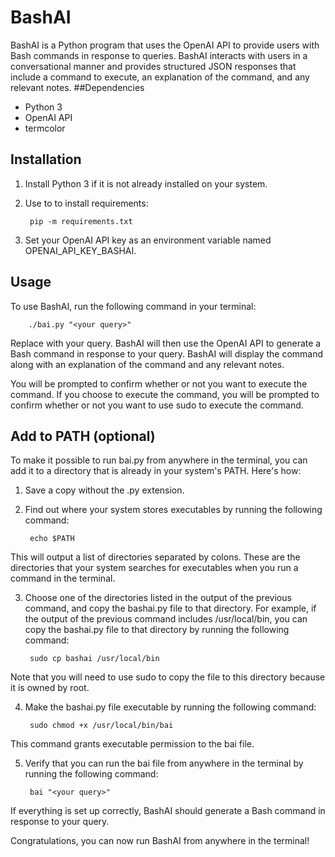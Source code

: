 # BashAI

BashAI is a Python program that uses the OpenAI API to provide users with Bash commands in response to queries. BashAI interacts with users in a conversational manner and provides structured JSON responses that include a command to execute, an explanation of the command, and any relevant notes.
##Dependencies

- Python 3
- OpenAI API
- termcolor

## Installation

1. Install Python 3 if it is not already installed on your system.
2. Use to to install requirements:

        pip -m requirements.txt

3. Set your OpenAI API key as an environment variable named OPENAI_API_KEY_BASHAI.

## Usage

To use BashAI, run the following command in your terminal:

        ./bai.py "<your query>"

Replace <your query> with your query. BashAI will then use the OpenAI API to generate a Bash command in response to your query. BashAI will display the command along with an explanation of the command and any relevant notes.

You will be prompted to confirm whether or not you want to execute the command. If you choose to execute the command, you will be prompted to confirm whether or not you want to use sudo to execute the command.

## Add to PATH (optional)

To make it possible to run bai.py from anywhere in the terminal, you can add it to a directory that is already in your system's PATH. Here's how:

1. Save a copy without the .py extension.
  
2. Find out where your system stores executables by running the following command:

        echo $PATH

This will output a list of directories separated by colons. These are the directories that your system searches for executables when you run a command in the terminal.

3. Choose one of the directories listed in the output of the previous command, and copy the bashai.py file to that directory. For example, if the output of the previous command includes /usr/local/bin, you can copy the bashai.py file to that directory by running the following command:

        sudo cp bashai /usr/local/bin

Note that you will need to use sudo to copy the file to this directory because it is owned by root.

4. Make the bashai.py file executable by running the following command:

        sudo chmod +x /usr/local/bin/bai

This command grants executable permission to the bai file.

5. Verify that you can run the bai file from anywhere in the terminal by running the following command:

        bai "<your query>"

If everything is set up correctly, BashAI should generate a Bash command in response to your query.

Congratulations, you can now run BashAI from anywhere in the terminal!
